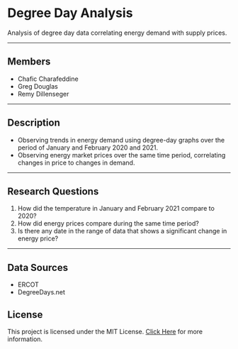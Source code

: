 # Degree Day Analysis
Analysis of degree day data correlating energy demand with supply prices.

---
## Members
- Chafic Charafeddine
- Greg Douglas
- Remy Dillenseger

---
## Description
- Observing trends in energy demand using degree-day graphs over the period of January and February 2020 and 2021. 
- Observing energy market prices over the same time period, correlating changes in price to changes in demand.

---
## Research Questions
1. How did the temperature in January and February 2021 compare to 2020?
2. How did energy prices compare during the same time period?
3. Is there any date in the range of data that shows a significant change in energy price?

---
## Data Sources
- ERCOT
- DegreeDays.net

## License
This project is licensed under the MIT License.
[Click Here](https://github.com/rdillens/Degree_Day_Analysis/blob/main/LICENSE) for more information.